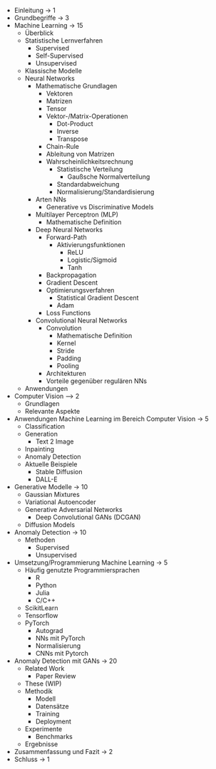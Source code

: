 - Einleitung -> 1
- Grundbegriffe -> 3
- Machine Learning -> 15
	- Überblick
	- Statistische Lernverfahren
		- Supervised
		- Self-Supervised
		- Unsupervised
	- Klassische Modelle
	- Neural Networks
		- Mathematische Grundlagen
			- Vektoren
			- Matrizen
			- Tensor
			- Vektor-/Matrix-Operationen
				- Dot-Product
				- Inverse
				- Transpose
			- Chain-Rule
			- Ableitung von Matrizen
			- Wahrscheinlichkeitsrechnung
				- Statistische Verteilung
					- Gaußsche Normalverteilung
				- Standardabweichung
				- Normalisierung/Standardisierung
		- Arten NNs
			- Generative vs Discriminative Models
		- Multilayer Perceptron (MLP)
			- Mathematische Definition
		- Deep Neural Networks
			- Forward-Path
				- Aktivierungsfunktionen
					- ReLU
					- Logistic/Sigmoid
					- Tanh
			- Backpropagation
			- Gradient Descent
			- Optimierungsverfahren
				- Statistical Gradient Descent
				- Adam
			- Loss Functions
		- Convolutional Neural Networks
			- Convolution
				- Mathematische Definition
				- Kernel
				- Stride
				- Padding
				- Pooling
			- Architekturen
			- Vorteile gegenüber regulären NNs
	- Anwendungen
- Computer Vision --> 2
	- Grundlagen 
	- Relevante Aspekte
- Anwendungen Machine Learning im Bereich Computer Vision -> 5
	- Classification
	- Generation
		- Text 2 Image
	- Inpainting
	- Anomaly Detection
	- Aktuelle Beispiele
		- Stable Diffusion
		- DALL-E
- Generative Modelle -> 10
	- Gaussian Mixtures
	- Variational Autoencoder
	- Generative Adversarial Networks
		- Deep Convolutional GANs (DCGAN)
	- Diffusion Models
- Anomaly Detection -> 10
	- Methoden
		- Supervised
		- Unsupervised
- Umsetzung/Programmierung Machine Learning -> 5
	- Häufig genutzte Programmiersprachen
		- R
		- Python
		- Julia
		- C/C++
	- ScikitLearn
	- Tensorflow
	- PyTorch
		- Autograd
		- NNs mit PyTorch
		- Normalisierung
		- CNNs mit Pytorch
- Anomaly Detection mit GANs -> 20
	- Related Work
		- Paper Review
	- These (WIP)
	- Methodik
		- Modell
		- Datensätze
		- Training
		- Deployment
	- Experimente
		- Benchmarks
	- Ergebnisse
- Zusammenfassung und Fazit -> 2
- Schluss -> 1